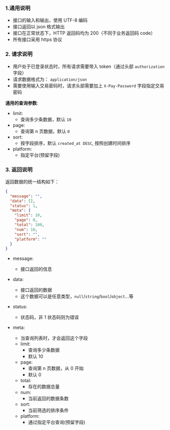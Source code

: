 ### 1.通用说明

- 接口的输入和输出，使用 UTF-8 编码
- 接口返回以 json 格式输出
- 接口在正常状态下，HTTP 返回码均为 200（不同于业务返回码 code）
- 所有接口采用 https 协议

### 2. 请求说明

- 用户处于已登录状态时，所有请求需要带入 token（通过头部 `authorization` 字段）
- 请求数据格式为： `application/json`
- 需要使用输入交易密码时，请求头部需要加上 `X-Pay-Password` 字段指定交易密码

**通用的查询参数**:

- limit:
    - 查询多少条数据，默认 `10`
- page:
    - 查询第 n 页数据，默认 `0`
- sort:
    - 按字段排序，默认 `created_at DESC`, 按照创建时间排序
- platform:
    - 指定平台(预留字段)

### 3. 返回说明

返回数据的统一结构如下：

```json
{
  "message": "",
  "data": [],
  "status": 1,
  "meta": {
    "limit": 10,
    "page": 0,
    "total": 100,
    "num": 10,
    "sort": "",
    "platform": ""
  }
}
```

- message:
    - 接口返回的信息
    
- data:
    - 接口返回的数据
    - 这个数据可以是任意类型，`null`/`string`/`bool`/`object`...等
    
- status:
    - 状态码，非 1 状态码则为错误
    
- meta:
    - 当查询列表时，才会返回这个字段
    - limit:
        - 查询多少条数据
        - 默认 10
    - page:
        - 查询第 n 页数据，从 0 开始
        - 默认 0
    - total:
        - 存在的数据总量
    - num:
        - 当前返回的数据条数
    - sort:
        - 当前筛选的排序条件
    - platform:
        - 通过指定平台查询(预留字段)
